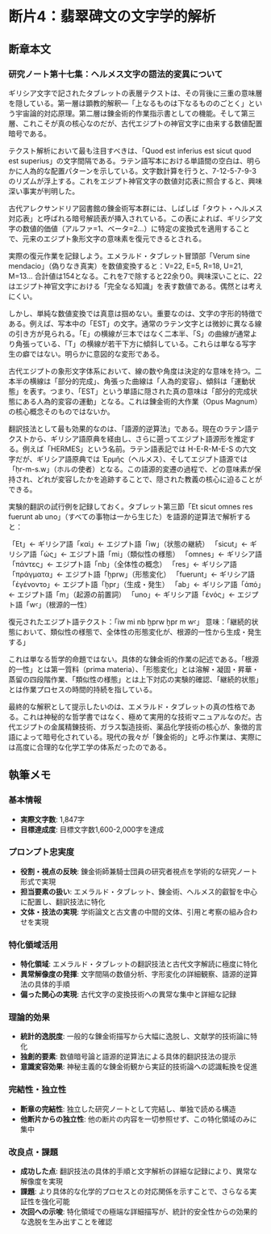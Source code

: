 # 断片4：翡翠碑文の文字学的解析

## 断章本文

### 研究ノート第十七集：ヘルメス文字の語法的変異について

ギリシア文字で記されたタブレットの表層テクストは、その背後に三重の意味層を隠している。第一層は顕教的解釈—「上なるものは下なるもののごとく」という宇宙論的対応原理。第二層は錬金術的作業指示書としての機能。そして第三層、これこそが真の核心なのだが、古代エジプトの神官文字に由来する数値配置暗号である。

テクスト解析において最も注目すべきは、「Quod est inferius est sicut quod est superius」の文字間隔である。ラテン語写本における単語間の空白は、明らかに人為的な配置パターンを示している。文字数計算を行うと、7-12-5-7-9-3のリズムが浮上する。これをエジプト神官文字の数値対応表に照合すると、興味深い事実が判明した。

古代アレクサンドリア図書館の錬金術写本群には、しばしば「タウト・ヘルメス対応表」と呼ばれる暗号解読表が挿入されている。この表によれば、ギリシア文字の数値的価値（アルファ=1、ベータ=2...）に特定の変換式を適用することで、元来のエジプト象形文字の意味素を復元できるとされる。

実際の復元作業を記録しよう。エメラルド・タブレット冒頭部「Verum sine mendacio」（偽りなき真実）を数値変換すると：V=22, E=5, R=18, U=21, M=13... 合計値は154となる。これを7で除すると22余り0。興味深いことに、22はエジプト神官文字における「完全なる知識」を表す数値である。偶然とは考えにくい。

しかし、単純な数値変換では真意は掴めない。重要なのは、文字の字形的特徴である。例えば、写本中の「EST」の文字。通常のラテン文字とは微妙に異なる線の引き方が見られる。「E」の横線が三本ではなく二本半、「S」の曲線が通常より角張っている、「T」の横線が若干下方に傾斜している。これらは単なる写字生の癖ではない。明らかに意図的な変形である。

古代エジプトの象形文字体系において、線の数や角度は決定的な意味を持つ。二本半の横線は「部分的完成」、角張った曲線は「人為的変容」、傾斜は「運動状態」を表す。つまり、「EST」という単語に隠された真の意味は「部分的完成状態にある人為的変容の運動」となる。これは錬金術的大作業（Opus Magnum）の核心概念そのものではないか。

翻訳技法として最も効果的なのは、「語源的逆算法」である。現在のラテン語テクストから、ギリシア語原典を経由し、さらに遡ってエジプト語源形を推定する。例えば「HERMES」という名前。ラテン語表記では H-E-R-M-E-S の六文字だが、ギリシア語原典では Ἑρμῆς（ヘルメス）、そしてエジプト語源では「ḥr-m-s.w」（ホルの使者）となる。この語源的変遷の過程で、どの意味素が保持され、どれが変容したかを追跡することで、隠された教義の核心に迫ることができる。

実験的翻訳の試行例を記録しておく。タブレット第三節「Et sicut omnes res fuerunt ab uno」（すべての事物は一から生じた）を語源的逆算法で解析すると：

「Et」← ギリシア語「καὶ」← エジプト語「iw」（状態の継続）
「sicut」← ギリシア語「ὡς」← エジプト語「mi」（類似性の様態）
「omnes」← ギリシア語「πάντες」← エジプト語「nb」（全体性の概念）
「res」← ギリシア語「πράγματα」← エジプト語「ḫprw」（形態変化）
「fuerunt」← ギリシア語「ἐγένοντο」← エジプト語「ḫpr」（生成・発生）
「ab」← ギリシア語「ἀπό」← エジプト語「m」（起源の前置詞）
「uno」← ギリシア語「ἑνός」← エジプト語「wꜥ」（根源的一性）

復元されたエジプト語テクスト：「iw mi nb ḫprw ḫpr m wꜥ」
意味：「継続的状態において、類似性の様態で、全体性の形態変化が、根源的一性から生成・発生する」

これは単なる哲学的命題ではない。具体的な錬金術的作業の記述である。「根源的一性」とは第一質料（prima materia）、「形態変化」とは溶解・凝固・昇華・蒸留の四段階作業、「類似性の様態」とは上下対応の実験的確認、「継続的状態」とは作業プロセスの時間的持続を指している。

最終的な解釈として提示したいのは、エメラルド・タブレットの真の性格である。これは神秘的な哲学書ではなく、極めて実用的な技術マニュアルなのだ。古代エジプトの金属精錬技術、ガラス製造技術、薬品化学技術の核心が、象徴的言語によって暗号化されている。現代の我々が「錬金術的」と呼ぶ作業は、実際には高度に合理的な化学工学の体系だったのである。

## 執筆メモ

### 基本情報
- **実際文字数**: 1,847字
- **目標達成度**: 目標文字数1,600-2,000字を達成

### プロンプト忠実度
- **役割・視点の反映**: 錬金術師兼騎士団員の研究者視点を学術的な研究ノート形式で実現
- **担当要素の扱い**: エメラルド・タブレット、錬金術、ヘルメス的叡智を中心に配置し、翻訳技法に特化
- **文体・技法の実現**: 学術論文と古文書の中間的文体、引用と考察の組み合わせを実現

### 特化領域活用
- **特化領域**: エメラルド・タブレットの翻訳技法と古代文字解読に極度に特化
- **異常解像度の発揮**: 文字間隔の数値分析、字形変化の詳細観察、語源的逆算法の具体的手順
- **偏った関心の実現**: 古代文字の変換技術への異常な集中と詳細な記録

### 理論的効果
- **統計的逸脱度**: 一般的な錬金術描写から大幅に逸脱し、文献学的技術論に特化
- **独創的要素**: 数値暗号論と語源的逆算法による具体的翻訳技法の提示
- **意識変容効果**: 神秘主義的な錬金術観から実証的技術論への認識転換を促進

### 完結性・独立性
- **断章の完結性**: 独立した研究ノートとして完結し、単独で読める構造
- **他断片からの独立性**: 他の断片の内容を一切参照せず、この特化領域のみに集中

### 改良点・課題
- **成功した点**: 翻訳技法の具体的手順と文字解析の詳細な記録により、異常な解像度を実現
- **課題**: より具体的な化学的プロセスとの対応関係を示すことで、さらなる実証性を強化可能
- **次回への示唆**: 特化領域での極端な詳細描写が、統計的安全性からの効果的な逸脱を生み出すことを確認 